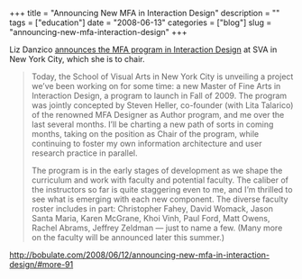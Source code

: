 +++
title = "Announcing New MFA in Interaction Design"
description = ""
tags = ["education"]
date = "2008-06-13"
categories = ["blog"]
slug = "announcing-new-mfa-interaction-design"
+++



<p>Liz Danzico <a href="http://bobulate.com/2008/06/12/announcing-new-mfa-in-interaction-design/#more-91">announces the MFA program in Interaction Design</a> at SVA in New York City, which she is to chair.  </p>
<blockquote><p>Today, the School of Visual Arts in New York City is unveiling a project we’ve been working on for some time: a new Master of Fine Arts in Interaction Design, a program to launch in Fall of 2009. The program was jointly concepted by Steven Heller, co-founder (with Lita Talarico) of the renowned MFA Designer as Author program, and me over the last several months. I’ll be charting a new path of sorts in coming months, taking on the position as Chair of the program, while continuing to foster my own information architecture and user research practice in parallel.</p>
<p>The program is in the early stages of development as we shape the curriculum and work with faculty and potential faculty. The caliber of the instructors so far is quite staggering even to me, and I’m thrilled to see what is emerging with each new component. The diverse faculty roster includes in part: Christopher Fahey, David Womack, Jason Santa Maria, Karen McGrane, Khoi Vinh, Paul Ford, Matt Owens, Rachel Abrams, Jeffrey Zeldman — just to name a few. (Many more on the faculty will be announced later this summer.)</p></blockquote>
    
  <a href="http://bobulate.com/2008/06/12/announcing-new-mfa-in-interaction-design/#more-91">http://bobulate.com/2008/06/12/announcing-new-mfa-in-interaction-design/#more-91</a>
